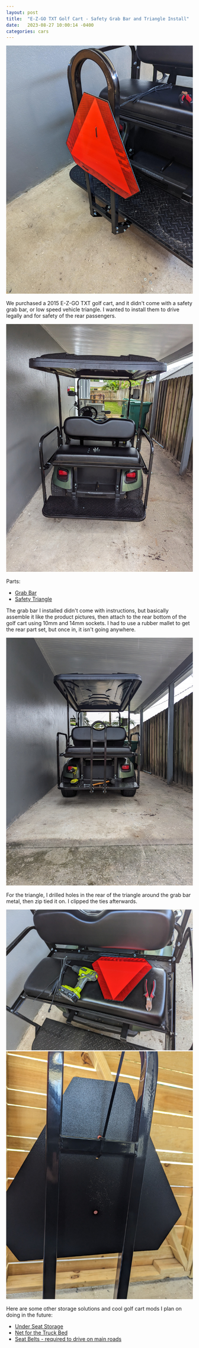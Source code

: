 ```yaml
---
layout: post
title:  "E-Z-GO TXT Golf Cart - Safety Grab Bar and Triangle Install"
date:   2023-08-27 10:00:14 -0400
categories: cars
---
```


![Golf Cart](/images/golfcart/5.jpg)

We purchased a 2015 E-Z-GO TXT golf cart, and it didn't come with a safety grab bar, or low speed vehicle triangle. I wanted to install them to drive legally and for safety of the rear passengers.  

![Golf Cart](/images/golfcart/1.jpg)

Parts:
* [Grab Bar](https://amzn.to/3YSkm1e)
* [Safety Triangle](https://amzn.to/3YVUOR0)

The grab bar I installed didn't come with instructions, but basically assemble it like the product pictures, then attach to the rear bottom of the golf cart using 10mm and 14mm sockets. I had to use a rubber mallet to get the rear part set, but once in, it isn't going anywhere. 

![Golf Cart](/images/golfcart/2.jpg)

For the triangle, I drilled holes in the rear of the triangle around the grab bar metal, then zip tied it on. I clipped the ties afterwards. 

![Golf Cart](/images/golfcart/3.jpg)
![Golf Cart](/images/golfcart/4.jpg)

Here are some other storage solutions and cool golf cart mods I plan on doing in the future:
* [Under Seat Storage](https://amzn.to/47Muug7)
* [Net for the Truck Bed](https://amzn.to/3srwMRA)
* [Seat Belts - required to drive on main roads](https://amzn.to/3svIrPr)
